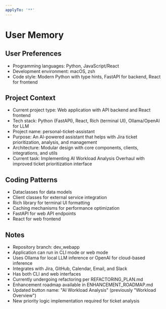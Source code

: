 ```yaml
---
applyTo: '**'
---
```


# User Memory

## User Preferences
- Programming languages: Python, JavaScript/React
- Development environment: macOS, zsh
- Code style: Modern Python with type hints, FastAPI for backend, React for frontend

## Project Context
- Current project type: Web application with API backend and React frontend
- Tech stack: Python (FastAPI), React, Rich (terminal UI), Ollama/OpenAI for LLM
- Project name: personal-ticket-assistant
- Purpose: An AI-powered assistant that helps with Jira ticket prioritization, analysis, and management
- Architecture: Modular design with core components, clients, integrations, and utils
- Current task: Implementing AI Workload Analysis Overhaul with improved ticket prioritization interface

## Coding Patterns
- Dataclasses for data models
- Client classes for external service integration
- Rich library for terminal UI formatting
- Caching mechanisms for performance optimization
- FastAPI for web API endpoints
- React for web frontend

## Notes
- Repository branch: dev_webapp
- Application can run in CLI mode or web mode
- Uses Ollama for local LLM inference or OpenAI for cloud-based inference
- Integrates with Jira, GitHub, Calendar, Email, and Slack
- Has both CLI and web interfaces
- Currently undergoing refactoring per REFACTORING_PLAN.md
- Enhancement roadmap available in ENHANCEMENT_ROADMAP.md
- Updated button name: "AI Workload Analysis" (previously "Workload Overview")
- New priority logic implementation required for ticket analysis
